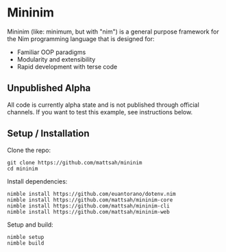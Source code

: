 # Mininim

Mininim (like: minimum, but with "nim") is a general purpose framework for the Nim programming
language that is designed for:

- Familiar OOP paradigms
- Modularity and extensibility
- Rapid development with terse code

## Unpublished Alpha

All code is currently alpha state and is not published through official channels.  If you want to
test this example, see instructions below.

## Setup / Installation

Clone the repo:

```
git clone https://github.com/mattsah/mininim
cd mininim
```

Install dependencies:

```
nimble install https://github.com/euantorano/dotenv.nim
nimble install https://github.com/mattsah/mininim-core
nimble install https://github.com/mattsah/mininim-cli
nimble install https://github.com/mattsah/mininim-web
```

Setup and build:

```
nimble setup
nimble build
```